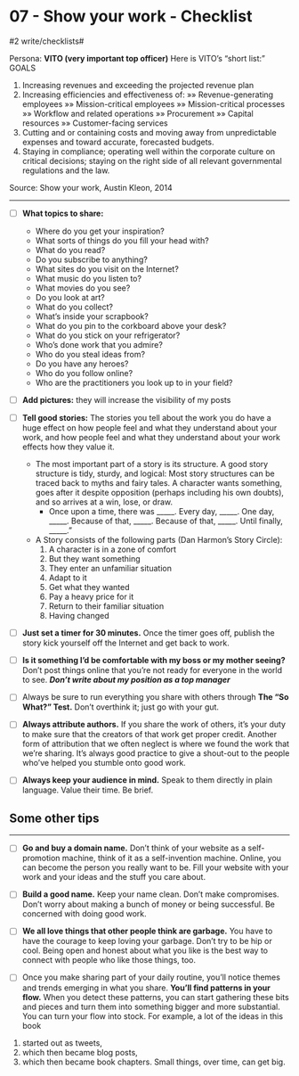 # 07 - Show your work - Checklist
#2 write/checklists#

Persona:
**VITO (very important top officer)**
Here is VITO’s “short list:” GOALS
1. Increasing revenues and exceeding the projected revenue plan
2. Increasing efficiencies and effectiveness of:
»» Revenue-generating employees »» Mission-critical employees
»» Mission-critical processes
»» Workflow and related operations
»» Procurement
»» Capital resources
»» Customer-facing services
3. Cutting and or containing costs and moving away from unpredictable expenses and toward accurate, forecasted budgets.
4. Staying in compliance; operating well within the corporate culture on critical decisions; staying on the right side of all relevant governmental regulations and the law.



Source: Show your work, Austin Kleon, 2014
- - - -
- [ ] **What topics to share:** 
	* Where do you get your inspiration? 
	* What sorts of things do you fill your head with? 
	* What do you read? 
	* Do you subscribe to anything? 
	* What sites do you visit on the Internet? 
	* What music do you listen to? 
	* What movies do you see? 
	* Do you look at art? 
	* What do you collect? 
	* What’s inside your scrapbook? 
	* What do you pin to the corkboard above your desk? 
	* What do you stick on your refrigerator? 
	* Who’s done work that you admire? 
	* Who do you steal ideas from? 
	* Do you have any heroes? 
	* Who do you follow online? 
	* Who are the practitioners you look up to in your field?

- [ ] **Add pictures:** they will increase the visibility of my posts

- [ ] **Tell good stories:** The stories you tell about the work you do have a huge effect on how people feel and what they understand about your work, and how people feel and what they understand about your work effects how they value it.
	* The most important part of a story is its structure. A good story structure is tidy, sturdy, and logical: Most story structures can be traced back to myths and fairy tales. A character wants something, goes after it despite opposition (perhaps including his own doubts), and so arrives at a win, lose, or draw.
		* Once upon a time, there was _____. Every day, _____. One day, _____. Because of that, _____. Because of that, _____. Until finally, _____.” 
	* A Story consists of the following parts (Dan Harmon’s Story Circle):
		1. A character is in a zone of comfort
		2. But they want something
		3. They enter an unfamiliar situation
		4. Adapt to it
		5. Get what they wanted
		6. Pay a heavy price for it
		7. Return to their familiar situation
		8. Having changed
		
- [ ] **Just set a timer for 30 minutes.** Once the timer goes off, publish the story kick yourself off the Internet and get back to work.

- [ ] **Is it something I’d be comfortable with my boss or my mother seeing?** Don’t post things online that you’re not ready for everyone in the world to see.  _**Don’t write about my position as a top manager**_

- [ ] Always be sure to run everything you share with others through **The “So What?” Test.** Don’t overthink it; just go with your gut.

- [ ] **Always attribute authors.** If you share the work of others, it’s your duty to make sure that the creators of that work get proper credit. Another form of attribution that we often neglect is where we found the work that we’re sharing. It’s always good practice to give a shout-out to the people who’ve helped you stumble onto good work.

- [ ] **Always keep your audience in mind.** Speak to them directly in plain language. Value their time. Be brief.


## Some other tips
- - - -

- [ ] **Go and buy a domain name.** Don’t think of your website as a self-promotion machine, think of it as a self-invention machine. Online, you can become the person you really want to be. Fill your website with your work and your ideas and the stuff you care about. 

- [ ] **Build a good name.** Keep your name clean. Don’t make compromises. Don’t worry about making a bunch of money or being successful. Be concerned with doing good work.

- [ ] **We all love things that other people think are garbage.** You have to have the courage to keep loving your garbage. Don’t try to be hip or cool. Being open and honest about what you like is the best way to connect with people who like those things, too.

- [ ] Once you make sharing part of your daily routine, you’ll notice themes and trends emerging in what you share. **You’ll find patterns in your flow.** When you detect these patterns, you can start gathering these bits and pieces and turn them into something bigger and more substantial. You can turn your flow into stock. For example, a lot of the ideas in this book 
1. started out as tweets, 
2. which then became blog posts, 
3. which then became book chapters. Small things, over time, can get big.


 			


